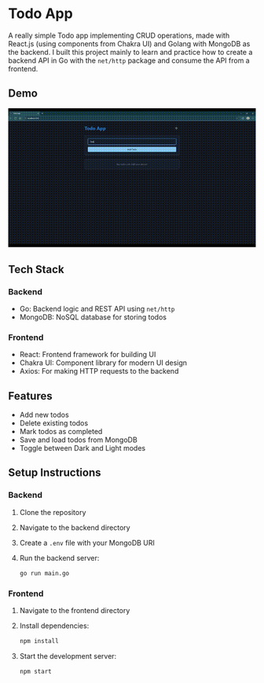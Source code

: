# Todo App

A really simple Todo app implementing CRUD operations, made with React.js (using components from Chakra UI) and Golang with MongoDB as the backend. I built this project mainly to learn and practice how to create a backend API in Go with the `net/http` package and consume the API from a frontend.

## Demo

[![](./demo.gif)](./demo.mp4)

## Tech Stack

### **Backend**

- Go: Backend logic and REST API using `net/http`
- MongoDB: NoSQL database for storing todos

### **Frontend**

- React: Frontend framework for building UI
- Chakra UI: Component library for modern UI design
- Axios: For making HTTP requests to the backend

## Features

- Add new todos
- Delete existing todos
- Mark todos as completed
- Save and load todos from MongoDB
- Toggle between Dark and Light modes

## Setup Instructions

### **Backend**

1. Clone the repository
2. Navigate to the backend directory
3. Create a `.env` file with your MongoDB URI
4. Run the backend server:

   ```bash
   go run main.go
   ```

### **Frontend**

1. Navigate to the frontend directory
2. Install dependencies:

   ```bash
   npm install
   ```

3. Start the development server:

   ```bash
   npm start
   ```
